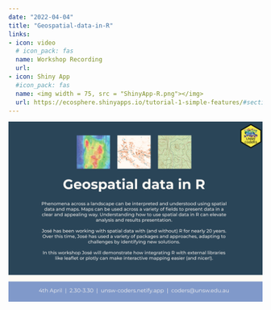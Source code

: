 ```yaml
---
date: "2022-04-04"
title: "Geospatial-data-in-R" 
links:
- icon: video
  # icon_pack: fas
  name: Workshop Recording 
  url: 
- icon: Shiny App
  #icon_pack: fas
  name: <img width = 75, src = "ShinyApp-R.png"></img>
  url: https://ecosphere.shinyapps.io/tutorial-1-simple-features/#section-interactive-maps-with-mapview
---
```


<img src="geospatial_flyer.png" width=1450 style = "margin-left: 0px; margin-right: 0px; float:right;" >



